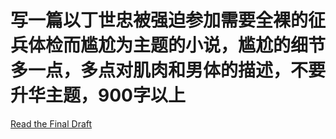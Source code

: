 # 写一篇以丁世忠被强迫参加需要全裸的征兵体检而尴尬为主题的小说，尴尬的细节多一点，多点对肌肉和男体的描述，不要升华主题，900字以上

[Read the Final Draft](./[00%20Final%20Draft]%20写一篇以丁世忠被强迫参加需要全裸的征兵体检而尴尬为主题的小说，尴尬的细节多一点，多点对肌肉和男体的描述，不要升华主题，900字以上.md)
